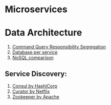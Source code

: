 Microservices
===========

# Data Architecture
1. [Command Query Responsibility Segregation](http://martinfowler.com/bliki/CQRS.html)
2. [Database per service](http://microservices.io/patterns/data/database-per-service.html)
3. [NoSQL comparison](http://kkovacs.eu/cassandra-vs-mongodb-vs-couchdb-vs-redis)

## Service Discovery:
1. [Consul by HashiCorp](https://www.consul.io/)
2. [Curator by Netflix](https://github.com/Netflix/curator)
3. [Zookeeper by Apache](http://zookeeper.apache.org)
